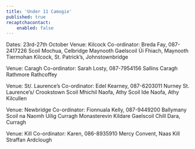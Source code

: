 ```yaml
---
title: 'Under 11 Camogie'
published: true
recaptchacontact:
    enabled: false
---
```


Dates: 23rd-27th October
Venue: Kilcock
Co-ordinator: Breda Fay, 087-2417226
Scoil Mochua, Celbridge
Maynooth
Gaelscoil Úi Fhiach, Maynooth
Tiermohan
Kilcock,
St. Patrick’s, Johnstownbridge


Venue: Caragh
Co-ordinator: Sarah Losty, 087-7954156
Sallins
Caragh
Rathmore
Rathcoffey


Venue: St/. Laurence’s
Co-ordinator: Edel Kearney, 087-6203011
Nurney
St. Laurence’s/ Crookstown
Scoil Mhichil Naofa, Athy
Scoil Ide Naofa, Athy
Kilcullen

Venue: Newbridge
Co-ordinator: Fionnuala Kelly, 087-9449200
Ballymany
Scoil na Naomh Uilig
Curragh
Monasterevin
Kildare
Gaelscoil Chill Dara, Curragh


Venue: Kill
Co-ordinator: Karen, 086-8935910
Mercy Convent, Naas
Kill
Straffan
Ardclough
